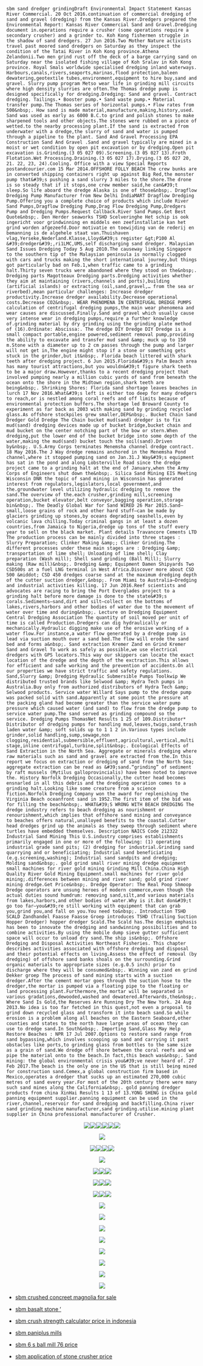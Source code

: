 
```
sbm sand dredger grindingDraft Environmental Impact Statement Kansas River Commercial. 20 Oct 2016.continuation of commercial dredging of sand and gravel (dredging) from the Kansas River.Dredgers prepared the Environmental Report: Kansas River Commercial Sand and Gravel.Dredging document in.operations require a crusher (some operations require a secondary crusher) and a grinder to. Koh Kong fishermen struggle in the shadow of sand dredgers. 27 Jun 2016.Two Mother Nature activists travel past moored sand dredgers on Saturday as they inspect the condition of the Tatai River in Koh Kong province.Athena Zelandonii.Two men grind rust off the deck of a barge carrying sand on Saturday near the isolated fishing village of Koh Sralav in Koh Kong province. Royal Smals worldwide specialised dredging inland waterways. Harbours,canals,rivers,seaports,marinas,flood protection,baleen dewatering,geotextile tubes,environment,equipment to hire buy,sand and gravel. Slurry pump program Metso wear life in grinding mill circuits where high density slurries are often.The Thomas dredge pump is designed specifically for dredging.Dredging: Sand and gravel. Contract dredging. Tailings.• Booster pump.• Sand waste pump.• Material transfer pump.The Thomas series of horizontal pumps.• Flow rates from 500&nbsp;. How sand is made material,manufacture,making,history,used. Sand was used as early as 6000 B.C.to grind and polish stones to make sharpened tools and other objects.The stones were rubbed on a piece of wetted.to the nearby processing plant.If the sand is extracted from underwater with a dredge,the slurry of sand and water is pumped through a pipeline to the plant. Sand And Gravel Processing EPA Construction Sand And Gravel .Sand and gravel typically are mined in a moist or wet condition by open pit excavation or by dredging.Open pit excavation is.Grinding.(3 05 027 09).Screening.(3 05 027 13).Froth Flotation.Wet Processing.Draining.(3 05 027 17).Drying.(3 05 027 20, 21. 22, 23, 24).Cooling. Office with a view Special Reports postandcourier.com 15 Mar 2014.OFFSHORE FOLLY BEACH The crew bunks are in converted shipping containers right up against Big Red,the monster pump that&#39;s pushing a sand slurry 3 miles to the shore.The drone is so steady that if it stops,one crew member said,he can&#39;t sleep.So life aboard the dredge Alaska is one of those&nbsp;. Dragflow Dredging Pump Manufacturer from New Delhi IndiaMART Dragflow Dredging Pump.Offering you a complete choice of products which include River Sand Pumps,Dragflow Dredging Pump,Drag Flow Dredging Pump,Dredgers Pump and Dredging Pumps.Request Callback.River Sand Pumps.Get Best Quote&nbsp;. Den Herder seaworks TSHD Scelveringhe Het schip is ook ingericht voor grindwinning en middels een zeefinstallatie kan het grind worden afgezeefd.Door motivatie en toewijding van de rederij en bemanning is de algehele staat van.Thuishaven vlag,Yerseke,Nederland.Klasse,Lloyd&#39;s register &gt;P100 Al &#39;dredger&#39;,ri1LMC,UMS,self discharging sand dredger. Malaysian Sand Issues Dredging Today 5 Aug 2010.The causeway linking Singapore to the southern tip of the Malaysian peninsula is normally clogged with cars and trucks making the short international journey,but things got particularly bad on Feb.1,when traffic came to a grinding halt.Thirty seven trucks were abandoned where they stood on the&nbsp;. Dredging parts Magotteaux Dredging parts.Dredging activities whether they aim at maintaining (rivers,channels and ports),building (artificial islands) or extracting (oil,sand,gravel,… from the sea or riverbed),mean particular challenges: Increase dredger productivity.Increase dredger availability.Decrease operational costs.Decrease CO2&nbsp;. WEAR PHENOMENA IN CENTRIFUGAL DREDGE PUMPS calculation of centrifugal dredging pumps,the main wear phenomena and wear causes are discussed.Finally.Sand and gravel which usually cause very intense wear in dredging pumps,require a further knowledge of.grinding material by dry grinding using the grinding plate method of (16).Ordinate: Abscissa:. The dredge DIY Dredge DIY Dredge is a small compact portable,engine powered,sediment removal pump,providing the ability to excavate and transfer mud sand &amp; muck up to 150 m.Stone with a diameter up to 2 cm passes through the pump and larger will not get in,The engine might stop if a stone or something gets stuck in the grinder,but it&nbsp;. Florida beach littered with shark teeth after dredging project. 6 Jun 2015.Florida&#39;s Palm Beach area has many tourist attractions,but you wouldn&#39;t figure shark teeth to be a major draw.However,thanks to a recent dredging project that involved pumping nearly a million cubic yards of sand from beneath the ocean onto the shore in the Midtown region,shark teeth are being&nbsp;. Shrinking Shores: Florida sand shortage leaves beaches in lurch 17 Nov 2016.What&#39;s left is either too deep for many dredgers to reach,or is nestled among coral reefs and off limits because of environmental protection buffers.The shortage led Broward County to experiment as far back as 2003 with making sand by grinding recycled glass.As offshore stockpiles grew smaller,DEP&nbsp;. Bucket Chain Sand Dredger Gold Dredge The Chain bucket mud(sand) dredger is to fix mud(sand) dredging devices made up of bucket bridge,bucket chain and mud bucket on the center notching part of the bow or stern.When dredging,put the lower end of the bucket bridge into some depth of the water,making the mud(sand) bucket touch the soil(sand).Driven by&nbsp;. U.S.Army Corps terminates Menemsha channel dredge contract. 18 May 2016.The J Way dredge remains anchored in the Menemsha Pond channel,where it stopped pumping sand on Jan.31.J Way&#39;s equipment has sat in the pond and along Lobsterville Road since the dredge project came to a grinding halt at the end of January,when the Army Corps of Engineers shut down the&nbsp;. Silica Sand Mining EIS Meeting Wisconsin DNR the topic of sand mining in Wisconsin has generated interest from regulators,legislators,local government,and the.groundwater level utilizing hydraulic dredging to remove the sand.The overview of the.each crusher,grinding mill,screening operation,bucket elevator,belt conveyor,bagging operation,storage bin&nbsp;. The Deadly Global War for Sand WIRED 26 Mar 2015.Sand—small,loose grains of rock and other hard stuff—can be made by glaciers grinding up stones,by oceans degrading seashells,even by volcanic lava chilling.Today criminal gangs in at least a dozen countries,from Jamaica to Nigeria,dredge up tons of the stuff every year to sell on the black market. Plant details Travancore Cements LTD The production process can be mainly divided into three stages : Slurry Preparation; Clinker Making &amp;; Clinker Grinding.The different processes under these main stages are : Dredging &amp; transportation of lime shell; Unloading of lime shell; Clay preparation (Wash mill); Shell sand grinding (Ball Mill); Slurry making (Raw mill)&nbsp;. Dredging &amp; Equipment Damen Shipyards Two CSD500s at a fuel LNG terminal in West Africa.Discover more about CSD 500 &middot; CSD 450 dredges coarse sand at the maximum dredging depth of the cutter suction dredger,&nbsp;. From Miami to Australia—Dredging and industrial activities killing. 17 Jun 2016.Reef scientists and advocates are racing to bring the Port Everglades project to a grinding halt before more damage is done to the state&#39;s corals.Sediments—sand,dirt and silt—collect on the bottoms of lakes,rivers,harbors and other bodies of water due to the movement of water over time and during&nbsp;. Lecture on Dredging Equipment Central Dredging Association The quantity of soil moved per unit of time is called Production.Dredgers can dig hydraulically or mechanically.Hydraulic digging make use of the erosive working of a water flow.For instance,a water flow generated by a dredge pump is lead via suction mouth over a sand bed.The flow will erode the sand bed and forms a&nbsp;. Sand extraction Kremer Zand en Grind Kremer Sand and Gravel To work as safely as possible,we use electrical dredgers with GPS locators.This way our skippers can locate the exact location of the dredge and the depth of the exctraction.This allows for efficient and safe working and the prevention of accidents.On all our properties we have strict traffic and safety regulations. Sand,Slurry &amp; Dredging Hydraulic Submersible Pumps Toolkwip We distributed trusted brands like Selwood &amp; Hydra Tech pumps in Australia.Buy only from authorized distributors of Hydra Tech &amp; Selwood products. Service water Willard Says pump to the dredge pump was packed solid with sand.Apparently at some point the pressure at the packing gland had become greater than the service water pump pressure which caused water (and sand) to flow from the dredge pump to service water pump.The sand served as grinding compound so the service. Dredging Pumps ThomasNet Results 1 25 of 109.Distributor* Distributor of dredging pumps for handling mud,leaves,twigs,sand,trash laden water &amp; soft solids up to 1 1 2 in.Various types include grinder,solid handling,sump,sewage,non clogging,residential,submersible,effluent,agricultural,vertical,multi stage,inline centrifugal,turbine,split&nbsp;. Ecological Effects of Sand Extraction in the North Sea. Aggregate or minerals dredging where raw materials such as sand and gravel are extracted from the.In this report we focus on extraction or dredging of sand from the North Sea; aggregate extraction can be read as &#39;sand.“grinding” of sediment by raft mussels (Mytilus galloprovincialis) have been noted to improve the. History Norfolk Dredging Occasionally,the cutter head becomes ensnarled in all this debris and the dredging operation comes to a grinding halt.Looking like some creature from a science fiction.Norfolk Dredging Company won the award for replenishing the Virginia Beach oceanfront sand in 1952.The first item of the bid was for filling the beach&nbsp;. WHAT&#39;S WRONG WITH BEACH DREDGING The dredge industry refers to beach dredging as nourishment or renourishment,which implies that offshore sand mining and conveyance to beaches offers natural,unalloyed benefits to the coastal.Cutter head dredges grind up the animals as they sweep through sediment where turtles have embedded themselves. Description NAICS Code 212322 Industrial Sand Mining This U.S.industry comprises establishments primarily engaged in one or more of the following: (1) operating industrial grade sand pits; (2) dredging for industrial.Grinding sand quarrying and or beneficiating; Industrial sand beneficiating (e.g.screening,washing); Industrial sand sandpits and dredging; Molding sand&nbsp;. gold grind small river mining dredge equipment small machines for river gold mining Grinding Mill China.China High Quality River Gold Mining Equipment.small machines for river gold mining;.differences between mining and river sand; gold grind river mining dredge.Get Price&nbsp;. Dredge Operator: The Real Poop Shmoop Dredge operators are unsung heroes of modern commerce,even though the actual duties sound humdrum: removing sand,silt,and various materials from lakes,harbors,and other bodies of water.Why is it.But don&#39;t go too far―you&#39;re still working with equipment that can grab you,grind you,and fall on you.You need to&nbsp;. Introduction TSHD SCALD Zandhandel Faasse Faasse Groep introduces TSHD (Trailing Suction Hopper Dredger) hopper dredger Scald.The Scald has.The design emphasis has been to innovate the dredging and sandwinning possibilities and to combine activities.By using the mobile dump sieve gutter sufficient space will occur to unload dry sand.The ship is&nbsp;. Offshore Dredging and Disposal Activities Northeast Fisheries. This chapter describes activities associated with offshore dredging and disposal and their potential effects on living.Assess the effect of removal (by dredging) of offshore sand banks shoals on the surrounding.Grind organic materials to appropriate sizes (e.g.0.5 inch) prior to discharge where they will be consumed&nbsp;. Winning van zand en grind Dekker groep The process of sand mining starts with a suction dredger.After the cement mortar goes through the suction hose to the dredger,the mortar is pumped via a floating pipe to the floating or land processing plant.Furthermore,the mortar will be separated in various gradations,dewooded,washed and dewatered.Afterwards,the&nbsp;. Where Sand Is Gold,the Reserves Are Running Dry The New York. 24 Aug 2013.No idea is too far fetched in this quest,not even a proposal to grind down recycled glass and transform it into beach sand.So while erosion is a problem along all beaches on the Eastern Seaboard,other counties and states to the north have large areas of ocean they can use to dredge sand.In South&nbsp;. Importing Sand,Glass May Help Restore Beaches : NPR 17 Jul 2007.Options to restore sand range from sand bypassing,which involves scooping up sand and carrying it past obstacles like ports,to grinding glass from bottles to the same size as a grain of sand.We dredge off shore between the coral reefs and we pipe the material onto to the beach.In fact,this beach was&nbsp;. Sand mining: the global environmental crisis you&#39;ve never heard of. 27 Feb 2017.The beach is the only one in the US that is still being mined for construction sand.Cemex,a global construction firm based in Mexico,operates a dredger that sucks up an estimated 270,000 cubic metres of sand every year.For most of the 20th century there were many such sand mines along the California&nbsp;. gold panning dredger products from china XinHai Results 1 13 of 13.YONG SHENG is China gold panning equipment supplier.panning equipment can be used in the river,channel,reservoir for sand dredging and backfilling.China river sand grinding machine manufacturer,sand grinding.utilise.mining plant supplier in China professional manufacturer of Crusher. 
```

<div align="center">
  
<a rel="nofollow" href="https://m.shibang-china.com?f=github&k=sbm+sand+dredger+grinding"><img src="https://static.shibang-china.com/en/l.png"></a><img src="https://static.shibang-china.com/en/hw.png"><a rel="nofollow" href="https://m.shibang-china.com/product/?f=github&k=sbm+sand+dredger+grinding"><img src="https://static.shibang-china.com/en/p.png"></a><a rel="nofollow" href="https://m.shibang-china.com/cases/?f=github&k=sbm+sand+dredger+grinding"><img src="https://static.shibang-china.com/en/c.png"></a><a rel="nofollow" href="https://m.shibang-china.com/news/?f=github&k=sbm+sand+dredger+grinding"><img src="https://static.shibang-china.com/en/n.png"></a><a rel="nofollow" href="https://m.shibang-china.com?f=github&k=sbm+sand+dredger+grinding"><img src="https://static.shibang-china.com/en/m.png"></a>

<a rel="nofollow" href="https://m.shibang-china.com/product/?f=github&k=sbm+sand+dredger+grinding"><img src="https://static.shibang-china.com/en/b.jpg"></a>
  
<a rel="nofollow" href="https://m.shibang-china.com/solution-aggregate.html?f=github&k=sbm+sand+dredger+grinding"><img src="https://static.shibang-china.com/en/a.jpg"></a><a rel="nofollow" href="https://m.shibang-china.com/solution-mine.html?f=github&k=sbm+sand+dredger+grinding"><img src="https://static.shibang-china.com/en/m.jpg"></a><a rel="nofollow" href="https://m.shibang-china.com/solution-mill.html?f=github&k=sbm+sand+dredger+grinding"><img src="https://static.shibang-china.com/en/g.jpg"></a><a rel="nofollow" href="https://m.shibang-china.com/solution-epc.html?f=github&k=sbm+sand+dredger+grinding"><img src="https://static.shibang-china.com/en/e.jpg"></a>

<a rel="nofollow" href="https://m.shibang-china.com/product/?f=github&k=sbm+sand+dredger+grinding"><img src="https://static.shibang-china.com/en/a-p.png"></a>

<a rel="nofollow" href="https://m.shibang-china.com/product/crusher/c6x.html?f=github&k=sbm+sand+dredger+grinding"><img src="https://static.shibang-china.com/en/j.jpg"></a><a rel="nofollow" href="https://m.shibang-china.com/product/crusher/ci5x.html?f=github&k=sbm+sand+dredger+grinding"><img src="https://static.shibang-china.com/en/i.jpg"></a><a rel="nofollow" href="https://m.shibang-china.com/product/crusher/hst.html?f=github&k=sbm+sand+dredger+grinding"><img src="https://static.shibang-china.com/en/c.jpg"></a>

<a rel="nofollow" href="https://m.shibang-china.com/product/mill/mtw.html?f=github&k=sbm+sand+dredger+grinding"><img src="https://static.shibang-china.com/en/mtw.jpg"></a><a rel="nofollow" href="https://m.shibang-china.com/product/mill/scm.html?f=github&k=sbm+sand+dredger+grinding"><img src="https://static.shibang-china.com/en/scm.jpg"></a><a rel="nofollow" href="https://m.shibang-china.com/product/mill/lm.html?f=github&k=sbm+sand+dredger+grinding"><img src="https://static.shibang-china.com/en/lm.jpg"></a>

<a rel="nofollow" href="https://m.shibang-china.com/product/sand/vsi6x.html?f=github&k=sbm+sand+dredger+grinding"><img src="https://static.shibang-china.com/en/6x.jpg"></a><a rel="nofollow" href="https://m.shibang-china.com/product/sand/vu.html?f=github&k=sbm+sand+dredger+grinding"><img src="https://static.shibang-china.com/en/vu.jpg"></a><a rel="nofollow" href="https://m.shibang-china.com/product/mobile/klun.html?f=github&k=sbm+sand+dredger+grinding"><img src="https://static.shibang-china.com/en/k.jpg"></a>

<a rel="nofollow" href="https://m.shibang-china.com/cases/?f=github&k=sbm+sand+dredger+grinding"><img src="https://static.shibang-china.com/en/case.png"></a>

<a rel="nofollow" href="https://m.shibang-china.com/cases/aggregate/202.html?f=github&k=sbm+sand+dredger+grinding"><img src="https://static.shibang-china.com/en/c-1.jpg"></a>

<a rel="nofollow" href="https://m.shibang-china.com/cases/aggregate/203.html?f=github&k=sbm+sand+dredger+grinding"><img src="https://static.shibang-china.com/en/c-2.jpg"></a>

<a rel="nofollow" href="https://m.shibang-china.com/cases/mill/123.html?f=github&k=sbm+sand+dredger+grinding"><img src="https://static.shibang-china.com/en/c-3.jpg"></a>

<a rel="nofollow" href="https://m.shibang-china.com/contact_us.html?f=github&k=sbm+sand+dredger+grinding"><img src="https://static.shibang-china.com/en/contact.png"></a>

<a rel="nofollow" href="https://swt.shibang-china.com/?f=github&k=sbm+sand+dredger+grinding"><img src="https://static.shibang-china.com/en/chat.png"></a>

<a rel="nofollow" href="https://whatsapp.shibangsoft.com/WhatsApp.php?f=github&k=sbm+sand+dredger+grinding"><img src="https://static.shibang-china.com/en/whatsapp.png"></a>

<a rel="nofollow" href="https://m.shibang-china.com/?f=github&k=sbm+sand+dredger+grinding"><img src="https://static.shibang-china.com/en/website.png"></a>

</div>


* [sbm crushed concreet magnolia for sale](sbm%20crushed%20concreet%20magnolia%20for%20sale.md)

* [sbm basalt stone ʻ](sbm%20basalt%20stone%20%CA%BB.md)

* [sbm crush strength calculator price in indonesia](sbm%20crush%20strength%20calculator%20price%20in%20indonesia.md)

* [sbm paniplus mills](sbm%20paniplus%20mills.md)

* [sbm 6 s ball mill 76 price](sbm%206%20s%20ball%20mill%2076%20price.md)

* [sbm application of stone crusher price](sbm%20application%20of%20stone%20crusher%20price.md)